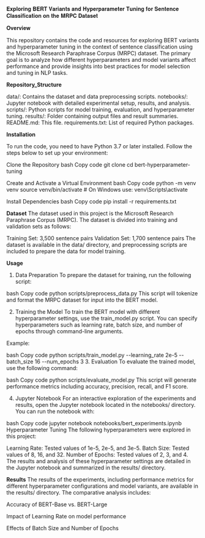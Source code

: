 𝐄𝐱𝐩𝐥𝐨𝐫𝐢𝐧𝐠 𝐁𝐄𝐑𝐓 𝐕𝐚𝐫𝐢𝐚𝐧𝐭𝐬 𝐚𝐧𝐝 𝐇𝐲𝐩𝐞𝐫𝐩𝐚𝐫𝐚𝐦𝐞𝐭𝐞𝐫 𝐓𝐮𝐧𝐢𝐧𝐠 𝐟𝐨𝐫 𝐒𝐞𝐧𝐭𝐞𝐧𝐜𝐞 𝐂𝐥𝐚𝐬𝐬𝐢𝐟𝐢𝐜𝐚𝐭𝐢𝐨𝐧 𝐨𝐧 𝐭𝐡𝐞 𝐌𝐑𝐏𝐂 𝐃𝐚𝐭𝐚𝐬𝐞𝐭

𝐎𝐯𝐞𝐫𝐯𝐢𝐞𝐰

This repository contains the code and resources for exploring BERT variants and hyperparameter tuning in the context of sentence classification using the Microsoft Research Paraphrase Corpus (MRPC) dataset. The primary goal is to analyze how different hyperparameters and model variants affect performance and provide insights into best practices for model selection and tuning in NLP tasks.

**Repository_Structure**

data/: Contains the dataset and data preprocessing scripts.
notebooks/: Jupyter notebook with detailed experimental setup, results, and analysis.
scripts/: Python scripts for model training, evaluation, and hyperparameter tuning.
results/: Folder containing output files and result summaries.
README.md: This file.
requirements.txt: List of required Python packages.

**Installation**

To run the code, you need to have Python 3.7 or later installed. Follow the steps below to set up your environment:

Clone the Repository
bash
Copy code
git clone 
cd bert-hyperparameter-tuning

Create and Activate a Virtual Environment
bash
Copy code
python -m venv venv
source venv/bin/activate  # On Windows use: venv\Scripts\activate

Install Dependencies
bash
Copy code
pip install -r requirements.txt

**Dataset**
The dataset used in this project is the Microsoft Research Paraphrase Corpus (MRPC). The dataset is divided into training and validation sets as follows:

Training Set: 3,500 sentence pairs
Validation Set: 1,700 sentence pairs
The dataset is available in the data/ directory, and preprocessing scripts are included to prepare the data for model training.

**Usage**
1. Data Preparation
To prepare the dataset for training, run the following script:

bash
Copy code
python scripts/preprocess_data.py
This script will tokenize and format the MRPC dataset for input into the BERT model.

2. Training the Model
To train the BERT model with different hyperparameter settings, use the train_model.py script. You can specify hyperparameters such as learning rate, batch size, and number of epochs through command-line arguments.

Example:

bash
Copy code
python scripts/train_model.py --learning_rate 2e-5 --batch_size 16 --num_epochs 3
3. Evaluation
To evaluate the trained model, use the following command:

bash
Copy code
python scripts/evaluate_model.py
This script will generate performance metrics including accuracy, precision, recall, and F1 score.

4. Jupyter Notebook
For an interactive exploration of the experiments and results, open the Jupyter notebook located in the notebooks/ directory. You can run the notebook with:

bash
Copy code
jupyter notebook notebooks/bert_experiments.ipynb
Hyperparameter Tuning
The following hyperparameters were explored in this project:

Learning Rate: Tested values of 1e-5, 2e-5, and 3e-5.
Batch Size: Tested values of 8, 16, and 32.
Number of Epochs: Tested values of 2, 3, and 4.
The results and analysis of these hyperparameter settings are detailed in the Jupyter notebook and summarized in the results/ directory.

**Results**
The results of the experiments, including performance metrics for different hyperparameter configurations and model variants, are available in the results/ directory. The comparative analysis includes:

Accuracy of BERT-Base vs. BERT-Large

Impact of Learning Rate on model performance

Effects of Batch Size and Number of Epochs
